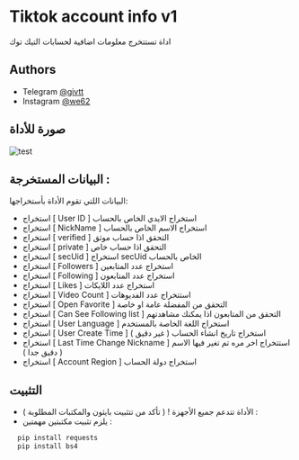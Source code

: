 
# Tiktok account info v1

اداة تستتخرج معلومات اضافية لحسابات التيك توك

## Authors

- Telegram [@givtt](https://t.me/givtt)
- Instagram [@we62](https://https://instagram.com/we62)


## صورة للأداة

![test](https://github.com/givtt/tiktok-info/assets/126427636/09ae83af-cdc9-4b30-9ce0-bcd77044554f)


## البيانات المستخرجة :

البيانات اللتي تقوم الأداة بأستخراجها:

- استخراج [ User ID ] استخراج الايدي الخاص بالحساب
- استخراج [ NickName ] استخراج الاسم الخاص بالحساب
- استخراج [ verified ] التحقق اذا حساب موثق
- استخراج [ private ] التحقق اذا حساب خاص
- استخراج [ secUid ] استخراج secUid الخاص بالحساب
- استخراج [ Followers ] استخراج عدد المتابعين
- استخراج [ Following ] استخراج عدد المتابعون
- استخراج [ Likes ]     استخراج عدد اللايكات
- استخراج [ Video Count ] استتخراج عدد الفديوهات
- استخراج [ Open Favorite ] التحقق من المفضلة عامة او خاصة
- استخراج [ Can See Following list ] التحقق من المتابعون اذا يمكنك مشاهدتهم
- استخراج [ User Language ] استخراج اللغة الخاصة بالمستخدم
- استخراج [ User Create Time ] استخراج تاريخ انشاء الحساب ( غير دقيق )
- استخراج [ Last Time Change Nickname ] استتخراج اخر مره تم تغير فيها الاسم ( دقيق جدا )
- استخراج [ Account Region ] استخراج دولة الحساب



## التثبيت

- الأداة تتدعم جميع الأجهزة ! ( تأكد من تتثبيت بايثون والمكتبات المطلوبة ) :
- يلزم تثبيت مكتبتين مهمتين :

```bash
  pip install requests
  pip install bs4
```
    
